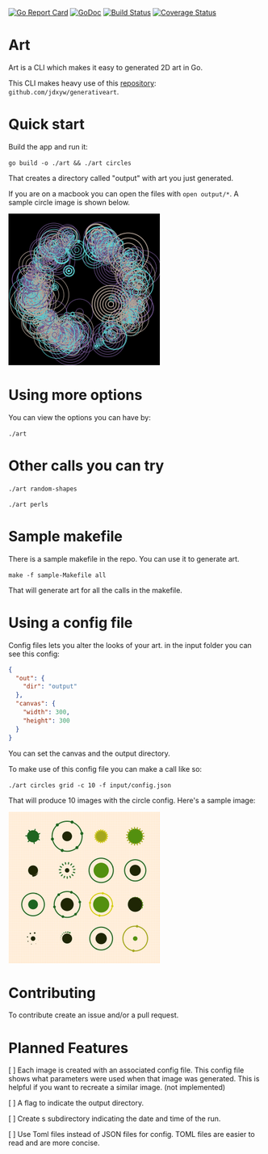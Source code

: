 [![Go Report Card](https://goreportcard.com/badge/github.com/rexposadas/art)](https://goreportcard.com/report/github.com/rexposadas/art)
[![GoDoc](https://godoc.org/github.com/rexposadas/art?status.svg)](https://godoc.org/github.com/rexposadas/art)
[![Build Status](https://travis-ci.org/rexposadas/art.svg?branch=master)](https://travis-ci.org/rexposadas/art)
[![Coverage Status](https://coveralls.io/repos/github/rexposadas/art/badge.svg?branch=master)](https://coveralls.io/github/rexposadas/art?branch=master)

# Art
Art is a CLI which makes it easy to generated 2D art in Go.

This CLI makes heavy use of this [repository](https://github.com/jdxyw/generativeart): `github.com/jdxyw/generativeart`.

# Quick start

Build the app and run it:

`go build -o ./art && ./art circles`

That creates a directory called "output" with art you just generated. 

If you are on a macbook you can open the files with `open output/*`. A sample circle image is shown below.

![](images/samples-669a073e.png)


# Using more options 

You can view the options you can have by: 

`./art`


# Other calls you can try 

`./art random-shapes`

`./art perls`


# Sample makefile

There is a sample makefile in the repo. You can use it to generate art.

`make -f sample-Makefile all`

That will generate art for all the calls in the makefile.

# Using a config file
Config files lets you alter the looks of your art. in the input folder you can see this config: 

```json
{
  "out": {
    "dir": "output"
  },
  "canvas": {
    "width": 300,
    "height": 300
  }
}
```

You can set the canvas and the output directory. 

To make use of this config file you can make a call like so: 

`./art circles grid -c 10 -f input/config.json`

That will produce 10 images with the circle config. Here's a sample image: 

![](images/circle-300_x_300.png)


# Contributing

To contribute create an issue and/or a pull request.

# Planned Features

[ ] Each image is created with an associated config file. This config file shows what parameters were used when that image was generated. This is helpful if you want to recreate a similar image. (not implemented)

[ ] A flag to indicate the output directory.

[ ] Create s subdirectory indicating the date and time of the run.

[ ] Use Toml files instead of JSON files for config. TOML files are easier to read and are more concise. 



